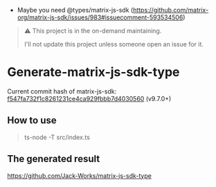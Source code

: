 -   Maybe you need @types/matrix-js-sdk (https://github.com/matrix-org/matrix-js-sdk/issues/983#issuecomment-593534506)

> ⚠ This project is in the on-demand maintaining.
>
> I'll not update this project unless someone open an issue for it.

# Generate-matrix-js-sdk-type

Current commit hash of matrix-js-sdk: [f547fa732f1c8261231ce4ca929fbbb7d4030560](https://github.com/matrix-org/matrix-js-sdk/commit/f547fa732f1c8261231ce4ca929fbbb7d4030560) (v9.7.0+)

## How to use

> ts-node -T src/index.ts

## The generated result

https://github.com/Jack-Works/matrix-js-sdk-type
